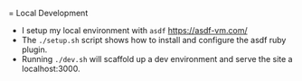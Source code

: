 = Local Development

- I setup my local environment with `asdf` https://asdf-vm.com/
- The `./setup.sh` script shows how to install and configure the asdf ruby plugin.
- Running `./dev.sh` will scaffold up a dev environment and serve the site a localhost:3000.
